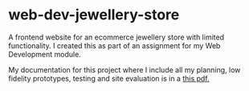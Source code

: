 # web-dev-jewellery-store
A frontend website for an ecommerce jewellery store with limited functionality. I created this as part of an assignment for my Web Development module.

My documentation for this project where I include all my planning, low fidelity prototypes, testing and site evaluation is in a [this pdf.](Web_Dev_Report_C22448184.pdf)
